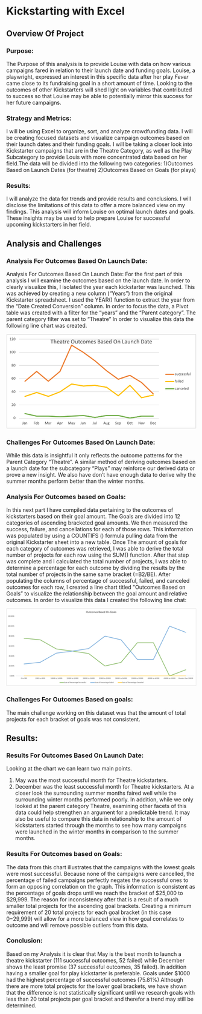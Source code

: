 # Kickstarting with Excel

## Overview Of Project

### Purpose:
The Purpose of this analysis is to provide Louise with data on how various campaigns fared in relation to their launch date and funding goals. Louise, a playwright, expressed an interest in this specific data after her play _Fever_ came close to its fundraising goal in a short amount of time. Looking to the outcomes of other Kickstarters will shed light on variables that contributed to success so that Louise may be able to potentially mirror this success for her future campaigns.

### Strategy and Metrics:
I will be using Excel to organize, sort, and analyze crowdfunding data. I will be creating focused datasets and visualize campaign outcomes based on their launch dates and their funding goals. I will be taking a closer look into Kickstarter campaigns that are in the Theatre Category, as well as the Play Subcategory to provide Louis with more concentrated data based on her field.The data will be divided into the following two categories:
1)Outcomes Based on Launch Dates (for theatre)
2)Outcomes Based on Goals (for plays)

### Results:
I will analyze the data for trends and provide results and conclusions. I will disclose the limitations of this data to offer a more balanced view on my findings. This analysis will inform Louise on optimal launch dates and goals. These insights may be used to help prepare Louise for successful upcoming kickstarters in her field. 


## Analysis and Challenges

### Analysis For Outcomes Based On Launch Date:
Analysis For Outcomes Based On Launch Date:
For the first part of this analysis I will examine the outcomes based on the launch date. In order to clearly visualize this, I  isolated the year each kickstarter was launched. This was achieved by creating a new column (“Years”) from the original Kickstarter spreadsheet. I used the YEAR() function to extract the year from the “Date Created Conversion” column. In order to focus the data, a Pivot table was created with a filter for the “years” and the “Parent category”.  The parent category filter was set to “Theatre”
In order to visualize this data the following line chart was created. 

![Theater_Outcomes_vs_Launch](https://github.com/Solrys/kickstarter-analysis/blob/main/Recources/Theater_Outcomes_vs_Launch.png)

### Challenges For Outcomes Based On Launch Date:
While this data is insightful it only reflects the outcome patterns for the Parent Category “Theatre”. A similar method of deriving outcomes based on a launch date for the subcategory “Plays” may reinforce our derived data or prove a new insight. We also have don’t have enough data to derive why the summer months perform better than the winter months. 

### Analysis For Outcomes based on Goals:
In this next part I have compiled data pertaining to the outcomes of kickstarters based on their goal amount. The Goals are divided into 12 categories of ascending bracketed goal amounts. We then measured the success, failure, and cancellations for each of those rows. This information was populated by using a COUNTIFS () formula pulling data from the original Kickstarter sheet into a new table. Once The amount of goals for each category of outcomes was retrieved, I was able to derive the total number of projects for each row using the SUM() function. After that step was complete and I calculated the total number of projects, I was able to determine a percentage for each outcome by dividing the results by the total number of projects in the same same bracket (=B2/BE). After populating the columns of percentage of successful, failed, and canceled outcomes for each row, I created a line chart titled "Outcomes Based on Goals” to visualize the relationship between the goal amount and relative outcomes. In order to visualize this data I created the following line chat:

![Outcomes_vs_Goals](https://github.com/Solrys/kickstarter-analysis/blob/main/Recources/Outcomes_vs_Goals.png)

### Challenges For Outcomes Based on goals:
The main challenge working on this dataset was that the amount of total projects for each bracket of goals was not consistent. 


## Results:

### Results  For Outcomes Based On Launch Date:
Looking at the chart we can learn two main points. 
1) May was the most successful month for Theatre kickstarters. 
2) December was the least successful month for Theatre kickstarters. 
At a closer look the surrounding summer months faired well while the surrounding winter months performed poorly. 
In addition, while we only looked at the parent category Theatre, examining other facets of this data could help strengthen an argument for a predictable trend. It may also be useful to compare this data in relationship to the amount of kickstarters started through the months to see how many campaigns were launched in the winter months in comparison to the summer months. 

### Results For Outcomes based on Goals:
The data from this chart illustrates that the campaigns with the lowest goals were most successful. Because none of the campaigns were cancelled, the percentage of failed campaigns perfectly negates the successful ones to form an opposing correlation on the graph. This information is consistent as the percentage of goals drops until we reach the bracket of $25,000 to $29,999. 
The reason for inconsistency after that is a result of a much smaller total projects for the ascending goal brackets. Creating a minimum requirement of 20 total projects for each goal bracket (in this case $0-$29,999) will allow for a more balanced view in how goal correlates to outcome and will remove possible outliers from this data.

### Conclusion:
Based on my Analysis it is clear that May is the best month to launch a theatre kickstarter (111 successful outcomes, 52 failed) while December shows the least promise (37 successful outcomes, 35 failed). 
In addition having a smaller goal for play kickstarter is preferable. Goals under $1000 had the highest percentage of successful outcomes (75.81%)
Although there are more total projects for the lower goal brackets, we have shown that the difference is not statistically significant until we research goals with less than 20 total projects per goal bracket and therefor a trend may still be determined.  
